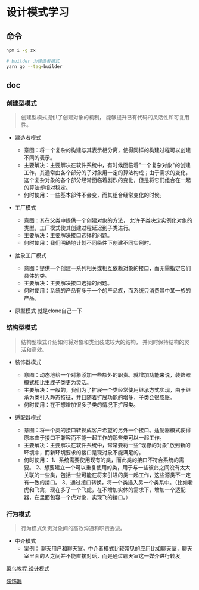 # 设计模式学习

## 命令

``` bash
npm i -g zx
```

```bash
# builder 为建造者模式
yarn go --tag=builder
```

## doc

### 创建型模式  

> 创建型模式提供了创建对象的机制， 能够提升已有代码的灵活性和可复用性。

- 建造者模式
  - 意图：将一个复杂的构建与其表示相分离，使得同样的构建过程可以创建不同的表示。
  - 主要解决：主要解决在软件系统中，有时候面临着"一个复杂对象"的创建工作，其通常由各个部分的子对象用一定的算法构成；由于需求的变化，这个复杂对象的各个部分经常面临着剧烈的变化，但是将它们组合在一起的算法却相对稳定。
  - 何时使用：一些基本部件不会变，而其组合经常变化的时候。

- 工厂模式
  - 意图：其在父类中提供一个创建对象的方法， 允许子类决定实例化对象的类型，工厂模式使其创建过程延迟到子类进行。
  - 主要解决：主要解决接口选择的问题。
  - 何时使用：我们明确地计划不同条件下创建不同实例时。

- 抽象工厂模式
  - 意图：提供一个创建一系列相关或相互依赖对象的接口，而无需指定它们具体的类。
  - 主要解决：主要解决接口选择的问题。
  - 何时使用：系统的产品有多于一个的产品族，而系统只消费其中某一族的产品。

- 原型模式 就是clone自己一下

### 结构型模式

> 结构型模式介绍如何将对象和类组装成较大的结构， 并同时保持结构的灵活和高效。

- 装饰器模式
  - 意图：动态地给一个对象添加一些额外的职责。就增加功能来说，装饰器模式相比生成子类更为灵活。
  - 主要解决：一般的，我们为了扩展一个类经常使用继承方式实现，由于继承为类引入静态特征，并且随着扩展功能的增多，子类会很膨胀。
  - 何时使用：在不想增加很多子类的情况下扩展类。

- 适配器模式
  - 意图：将一个类的接口转换成客户希望的另外一个接口。适配器模式使得原本由于接口不兼容而不能一起工作的那些类可以一起工作。
  - 主要解决：主要解决在软件系统中，常常要将一些"现存的对象"放到新的环境中，而新环境要求的接口是现对象不能满足的。
  - 何时使用： 1、系统需要使用现有的类，而此类的接口不符合系统的需要。 2、想要建立一个可以重复使用的类，用于与一些彼此之间没有太大关联的一些类，包括一些可能在将来引进的类一起工作，这些源类不一定有一致的接口。 3、通过接口转换，将一个类插入另一个类系中。（比如老虎和飞禽，现在多了一个飞虎，在不增加实体的需求下，增加一个适配器，在里面包容一个虎对象，实现飞的接口。）

### 行为模式

> 行为模式负责对象间的高效沟通和职责委派。

- 中介模式
  - 案例： 聊天用户和聊天室。中介者模式比较常见的应用比如聊天室，聊天室里面的人之间并不能直接对话，而是通过聊天室这一媒介进行转发



[菜鸟教程 设计模式](https://www.runoob.com/design-pattern/design-pattern-tutorial.html)

[装饰器](https://www.bookstack.cn/read/es6-3rd/spilt.2.docs-decorator.md)
